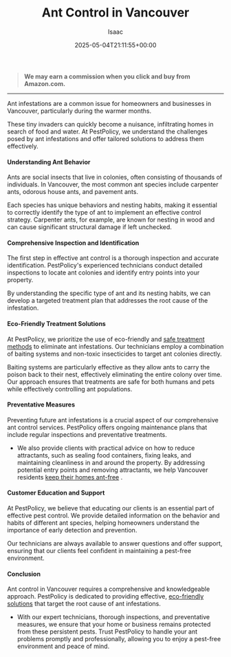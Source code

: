 ﻿---
author: Isaac
layout: post
title: Ant Control in Vancouver
date: '2025-05-04T21:11:55+00:00'
categories:
- Ants
- Guide
tags: []
slug: /ant-control-in-vancouver/
lastmod: 2025-05-07T12:21:23+03:00
---
> **We may earn a commission when you click and buy from Amazon.com.**
>

---
Ant infestations are a common issue for homeowners and businesses in Vancouver, particularly during the warmer months.

These tiny invaders can quickly become a nuisance, infiltrating homes in search of food and water. At PestPolicy, we understand the challenges posed by ant infestations and offer tailored solutions to address them effectively.
#### Understanding Ant Behavior
Ants are social insects that live in colonies, often consisting of thousands of individuals. In Vancouver, the most common ant species include carpenter ants, odorous house ants, and pavement ants.

Each species has unique behaviors and nesting habits, making it essential to correctly identify the type of ant to implement an effective control strategy. Carpenter ants, for example, are known for nesting in wood and can cause significant structural damage if left unchecked.
#### Comprehensive Inspection and Identification
The first step in effective ant control is a thorough inspection and accurate identification. PestPolicy's experienced technicians conduct detailed inspections to locate ant colonies and identify entry points into your property.

By understanding the specific type of ant and its nesting habits, we can develop a targeted treatment plan that addresses the root cause of the infestation.
#### Eco-Friendly Treatment Solutions
At PestPolicy, we prioritize the use of eco-friendly and
[safe treatment methods](https://ipm.ucanr.edu/PMG/PESTNOTES/pn7411.html)
to eliminate ant infestations. Our technicians employ a combination of baiting systems and non-toxic insecticides to target ant colonies directly.

Baiting systems are particularly effective as they allow ants to carry the poison back to their nest, effectively eliminating the entire colony over time. Our approach ensures that treatments are safe for both humans and pets while effectively controlling ant populations.
#### Preventative Measures
Preventing future ant infestations is a crucial aspect of our comprehensive ant control services. PestPolicy offers ongoing maintenance plans that include regular inspections and preventative treatments.
- We also provide clients with practical advice on how to reduce attractants, such as sealing food containers, fixing leaks, and maintaining cleanliness in and around the property.
By addressing potential entry points and removing attractants, we help Vancouver residents
[keep their homes ant-free](https://pestpolicy.com/best-ant-traps/)
.
#### Customer Education and Support
At PestPolicy, we believe that educating our clients is an essential part of effective pest control. We provide detailed information on the behavior and habits of different ant species, helping homeowners understand the importance of early detection and prevention.

Our technicians are always available to answer questions and offer support, ensuring that our clients feel confident in maintaining a pest-free environment.
#### Conclusion
Ant control in Vancouver requires a comprehensive and knowledgeable approach. PestPolicy is dedicated to providing effective,
[eco-friendly solutions](https://pestpolicy.com/how-much-does-an-ant-exterminator-cost/)
that target the root cause of ant infestations.
- With our expert technicians, thorough inspections, and preventative measures, we ensure that your home or business remains protected from these persistent pests.
Trust PestPolicy to handle your ant problems promptly and professionally, allowing you to enjoy a pest-free environment and peace of mind.